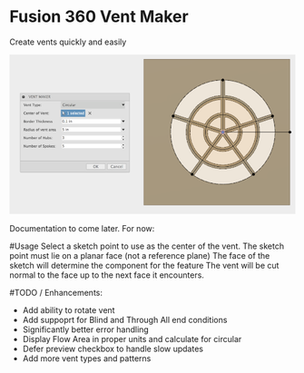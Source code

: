 # Fusion 360 Vent Maker
Create vents quickly and easily

![ventMaker Cover](./Resources/ventMaker_cover.png)


Documentation to come later. For now:



#Usage
Select a sketch point to use as the center of the vent.
The sketch point must lie on a planar face (not a reference plane)
The face of the sketch will determine the component for the feature
The vent will be cut normal to the face up to the next face it encounters.

#TODO / Enhancements:
- Add ability to rotate vent
- Add suppoprt for Blind and Through All end conditions
- Significantly better error handling
- Display Flow Area in proper units and calculate for circular
- Defer preview checkbox to handle slow updates
- Add more vent types and patterns
